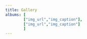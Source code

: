 ```yaml
---
title: Gallery
albums: [
        ["img_url","img_caption"],
        ["img_url","img_caption"]
        ]
---
```

